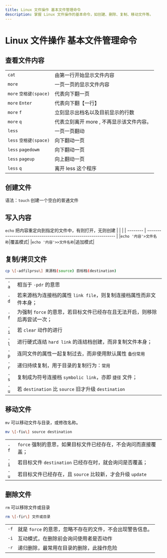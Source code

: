 ```yaml
---
title: Linux 文件操作 基本文件管理命令
description: 掌握 Linux 文件操作的基本命令，如创建、删除、复制、移动文件等。
---
```


# Linux 文件操作 基本文件管理命令

## 查看文件内容

|                        |                                          |
| ---------------------- | ---------------------------------------- |
| `cat`                  | 由第一行开始显示文件内容                 |
| `more`                 | 一页一页的显示文件内容                   |
| `more` `空格键(space)` | 代表向下翻一页                           |
| `more` `Enter`         | 代表向下翻【一行】                       |
| `more` `f`             | 立刻显示出档名以及目前显示的行数         |
| `more` `q`             | 代表立刻离开 more , 不再显示该文件内容。 |
| `less`                 | 一页一页翻动                             |
| `less` `空格键(space)` | 向下翻动一页                             |
| `less` `pagedowm`      | 向下翻动一页                             |
| `less` `pageup`        | 向上翻动一页                             |
| `less` `q`             | 离开 less 这个程序                       |

## 创建文件

语法：`touch` 创建一个空白的普通文件

## 写入内容

`echo` 把内容重定向到指定的文件中，有则打开，无则创建
| | |
| -------- | -------------------------------------------------------------- |
|`echo '内容'>文件名称`|覆盖模式|
|`echo '内容'>>文件名称`|追加模式|

## 复制/拷贝文件

```bash
cp \[-adfilprsu\] 来源档(source) 目标档(destination)
```

|      |                                                                           |
| ---- | ------------------------------------------------------------------------- |
| `-a` | 相当于 `-pdr` 的意思                                                      |
| `-d` | 若来源档为连接档的属性 `link file`，则复制连接档属性而非文件本身；        |
| `-f` | 为强制 `force` 的意思，若目标文件已经存在且无法开启，则移除后再尝试一次； |
| `-i` | 若 `clear` 动作的进行                                                     |
| `-l` | 进行硬式连结 `hard link` 的连结档创建，而非复制文件本身；                 |
| `-p` | 连同文件的属性一起复制过去，而非使用默认属性 `备份常用`                   |
| `-r` | 递归持续复制，用于目录的复制行为：`常用`                                  |
| `-s` | 复制成为符号连接档 `symbolic link`，亦即 `捷径` 文件；                    |
| `-u` | 若 `destination` 比 `source` 旧才升级 `destination`                       |

## 移动文件

`mv` 可以移动文件与目录，或修改名称。

```bash
mv \[-fiu\] source destination
```

|      |                                                                |
| ---- | -------------------------------------------------------------- |
| `-f` | `force` 强制的意思，如果目标文件已经存在，不会询问而直接覆盖； |
| `-i` | 若目标文件 `destination` 已经存在时，就会询问是否覆盖；        |
| `-u` | 若目标文件已经存在，且 `source` 比较新，才会升级 `update`      |

## 删除文件

`rm` 可以移除文件或目录

```bash
rm \[-fir\] 文件或目录
```

|      |                                                           |
| ---- | --------------------------------------------------------- |
| `-f` | 就是 `force` 的意思，忽略不存在的文件，不会出现警告信息。 |
| `-i` | 互动模式，在删除前会询问使用者是否动作                    |
| `-r` | 递归删除，最常用在目录的删除，此操作危险                  |
